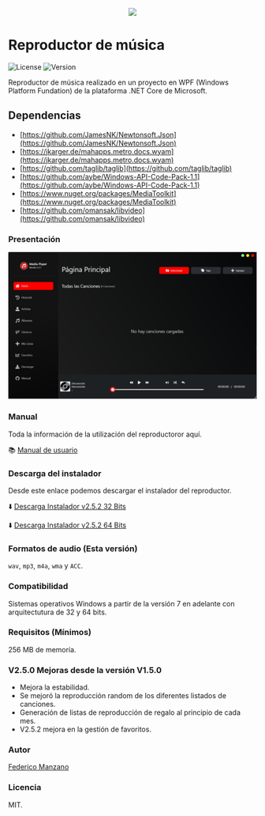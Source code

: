 <p align="center">
  <img src="https://github.com/FedericoManzano/media-player/blob/master/ReproductorMusicaTagEditables/Icono/nota-musical.ico" />
</p>

# Reproductor de música 

![License](https://img.shields.io/badge/LICENSE-%20MIT-green)
![Version](https://img.shields.io/badge/VERSIÓN-%20V2.5.0-purple)

Reproductor de música realizado en un proyecto en WPF (Windows Platform Fundation) de la plataforma .NET Core de Microsoft.

## Dependencias 

- [https://github.com/JamesNK/Newtonsoft.Json](https://github.com/JamesNK/Newtonsoft.Json)
- [https://jkarger.de/mahapps.metro.docs.wyam](https://jkarger.de/mahapps.metro.docs.wyam)
- [https://github.com/taglib/taglib](https://github.com/taglib/taglib)
- [https://github.com/aybe/Windows-API-Code-Pack-1.1](https://github.com/aybe/Windows-API-Code-Pack-1.1)
- [https://www.nuget.org/packages/MediaToolkit](https://www.nuget.org/packages/MediaToolkit)
- [https://github.com/omansak/libvideo](https://github.com/omansak/libvideo)

### Presentación 

<p align="center">
  <img src="https://github.com/FedericoManzano/media-player/blob/master/ReproductorMusicaTagEditables/Manual/Imagenes/presentacion2.png?raw=true" />
</p>


### Manual

Toda la información de la utilización del reproductoror aquí.

:books: [Manual de usuario](https://github.com/FedericoManzano/media-player/blob/master/ReproductorMusicaTagEditables/Manual/Manual.md)

### Descarga del instalador

Desde este enlace podemos descargar el instalador del reproductor.

:arrow_down: [Descarga Instalador v2.5.2 32 Bits](https://mega.nz/file/NQcmnCpC#tIPPM9OpC2_BZmC1upqW5ueloOQvDPA1Sax5QJ8YTXQ)

:arrow_down: [Descarga Instalador v2.5.2 64 Bits](https://mega.nz/file/wA9UTIxD#Bzkcs2_649L520f8KJEAHvLXCwhVUf_-EyZ3bCR7Kfw)

### Formatos de audio (Esta versión)

`wav`, `mp3`, `m4a`, `wma` y `ACC`.

### Compatibilidad

Sistemas operativos Windows a partir de la versión 7 en adelante con arquitectutura de 32 y 64 bits.

### Requisitos (Mínimos)

256 MB de memoría.


### V2.5.0 Mejoras desde la versión V1.5.0

* Mejora la estabilidad.
* Se mejoró la reproducción random de los diferentes listados de canciones.
* Generación de listas de reproducción de regalo al principio de cada mes.
* V2.5.2 mejora en la gestión de favoritos.


### Autor

[Federico Manzano](https://github.com/FedericoManzano)

### Licencia

MIT.

